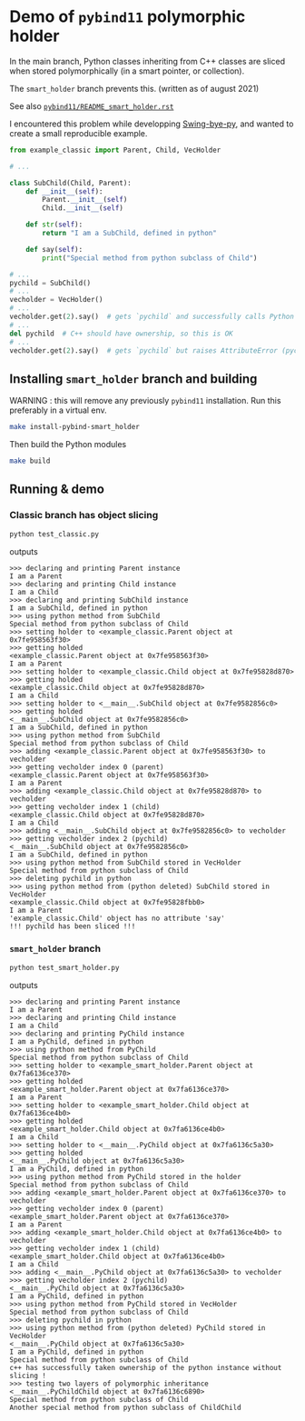 # Demo of `pybind11` polymorphic holder

In the main branch, Python classes inheriting from C++ classes are sliced when stored polymorphically (in a smart pointer, or collection).

The `smart_holder` branch prevents this. (written as of august 2021)

See also [`pybind11/README_smart_holder.rst`](https://github.com/pybind/pybind11/blob/smart_holder/README_smart_holder.rst)

I encountered this problem while developping [Swing-bye-py](https://github.com/ninivert/Swing-bye-py), and wanted to create a small reproducible example.

```py
from example_classic import Parent, Child, VecHolder

# ...

class SubChild(Child, Parent):
	def __init__(self):
		Parent.__init__(self)
		Child.__init__(self)

	def str(self):
		return "I am a SubChild, defined in python"

	def say(self):
		print("Special method from python subclass of Child")

# ...
pychild = SubChild()
# ...
vecholder = VecHolder()
# ...
vecholder.get(2).say()  # gets `pychild` and successfully calls Python's `say` method
# ...
del pychild  # C++ should have ownership, so this is OK
# ...
vecholder.get(2).say()  # gets `pychild` but raises AttributeError (pychild has been sliced)
```

## Installing `smart_holder` branch and building

WARNING : this will remove any previously `pybind11` installation. Run this preferably in a virtual env.

```sh
make install-pybind-smart_holder
```

Then build the Python modules

```sh
make build
```

## Running & demo

### Classic branch has object slicing

```sh
python test_classic.py
```

outputs

```
>>> declaring and printing Parent instance
I am a Parent
>>> declaring and printing Child instance
I am a Child
>>> declaring and printing SubChild instance
I am a SubChild, defined in python
>>> using python method from SubChild
Special method from python subclass of Child
>>> setting holder to <example_classic.Parent object at 0x7fe958563f30>
>>> getting holded
<example_classic.Parent object at 0x7fe958563f30>
I am a Parent
>>> setting holder to <example_classic.Child object at 0x7fe95828d870>
>>> getting holded
<example_classic.Child object at 0x7fe95828d870>
I am a Child
>>> setting holder to <__main__.SubChild object at 0x7fe9582856c0>
>>> getting holded
<__main__.SubChild object at 0x7fe9582856c0>
I am a SubChild, defined in python
>>> using python method from SubChild
Special method from python subclass of Child
>>> adding <example_classic.Parent object at 0x7fe958563f30> to vecholder
>>> getting vecholder index 0 (parent)
<example_classic.Parent object at 0x7fe958563f30>
I am a Parent
>>> adding <example_classic.Child object at 0x7fe95828d870> to vecholder
>>> getting vecholder index 1 (child)
<example_classic.Child object at 0x7fe95828d870>
I am a Child
>>> adding <__main__.SubChild object at 0x7fe9582856c0> to vecholder
>>> getting vecholder index 2 (pychild)
<__main__.SubChild object at 0x7fe9582856c0>
I am a SubChild, defined in python
>>> using python method from SubChild stored in VecHolder
Special method from python subclass of Child
>>> deleting pychild in python
>>> using python method from (python deleted) SubChild stored in VecHolder
<example_classic.Child object at 0x7fe95828fbb0>
I am a Parent
'example_classic.Child' object has no attribute 'say'
!!! pychild has been sliced !!!
```

### `smart_holder` branch

```sh
python test_smart_holder.py
```

outputs

```
>>> declaring and printing Parent instance
I am a Parent
>>> declaring and printing Child instance
I am a Child
>>> declaring and printing PyChild instance
I am a PyChild, defined in python
>>> using python method from PyChild
Special method from python subclass of Child
>>> setting holder to <example_smart_holder.Parent object at 0x7fa6136ce370>
>>> getting holded
<example_smart_holder.Parent object at 0x7fa6136ce370>
I am a Parent
>>> setting holder to <example_smart_holder.Child object at 0x7fa6136ce4b0>
>>> getting holded
<example_smart_holder.Child object at 0x7fa6136ce4b0>
I am a Child
>>> setting holder to <__main__.PyChild object at 0x7fa6136c5a30>
>>> getting holded
<__main__.PyChild object at 0x7fa6136c5a30>
I am a PyChild, defined in python
>>> using python method from PyChild stored in the holder
Special method from python subclass of Child
>>> adding <example_smart_holder.Parent object at 0x7fa6136ce370> to vecholder
>>> getting vecholder index 0 (parent)
<example_smart_holder.Parent object at 0x7fa6136ce370>
I am a Parent
>>> adding <example_smart_holder.Child object at 0x7fa6136ce4b0> to vecholder
>>> getting vecholder index 1 (child)
<example_smart_holder.Child object at 0x7fa6136ce4b0>
I am a Child
>>> adding <__main__.PyChild object at 0x7fa6136c5a30> to vecholder
>>> getting vecholder index 2 (pychild)
<__main__.PyChild object at 0x7fa6136c5a30>
I am a PyChild, defined in python
>>> using python method from PyChild stored in VecHolder
Special method from python subclass of Child
>>> deleting pychild in python
>>> using python method from (python deleted) PyChild stored in VecHolder
<__main__.PyChild object at 0x7fa6136c5a30>
I am a PyChild, defined in python
Special method from python subclass of Child
c++ has successfully taken ownership of the python instance without slicing !
>>> testing two layers of polymorphic inheritance
<__main__.PyChildChild object at 0x7fa6136c6890>
Special method from python subclass of Child
Another special method from python subclass of ChildChild
```